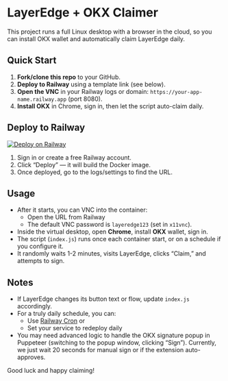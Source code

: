 # LayerEdge + OKX Claimer

This project runs a full Linux desktop with a browser in the cloud, so you can install OKX wallet and automatically claim LayerEdge daily.

## Quick Start

1. **Fork/clone this repo** to your GitHub.
2. **Deploy to Railway** using a template link (see below).
3. **Open the VNC** in your Railway logs or domain: `https://your-app-name.railway.app` (port 8080).
4. **Install OKX** in Chrome, sign in, then let the script auto-claim daily.

## Deploy to Railway

[![Deploy on Railway](https://railway.app/button.svg)](https://railway.app/new?template=https://github.com/YOUR_GITHUB_USERNAME/layeredge-okx-claimer)

1. Sign in or create a free Railway account.
2. Click “Deploy” — it will build the Docker image.
3. Once deployed, go to the logs/settings to find the URL.

## Usage

- After it starts, you can VNC into the container:
  - Open the URL from Railway
  - The default VNC password is `layeredge123` (set in `x11vnc`).
- Inside the virtual desktop, open **Chrome**, install **OKX** wallet, sign in.
- The script (`index.js`) runs once each container start, or on a schedule if you configure it.
- It randomly waits 1-2 minutes, visits LayerEdge, clicks “Claim,” and attempts to sign.

## Notes

- If LayerEdge changes its button text or flow, update `index.js` accordingly.
- For a truly daily schedule, you can:
  - Use [Railway Cron](https://docs.railway.app/deploy/cron) or
  - Set your service to redeploy daily
- You may need advanced logic to handle the OKX signature popup in Puppeteer (switching to the popup window, clicking “Sign”). Currently, we just wait 20 seconds for manual sign or if the extension auto-approves.

Good luck and happy claiming!
